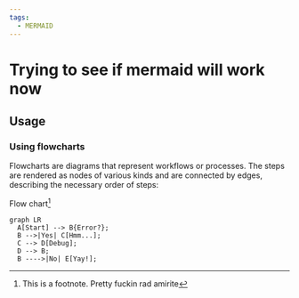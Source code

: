 ```yaml
---
tags:
  - MERMAID
---
```


# Trying to see if mermaid will work now

## Usage

### Using flowcharts

Flowcharts are diagrams that represent workflows or processes. The steps are rendered as nodes of various kinds and are connected by edges, describing the necessary order of steps:

Flow chart[^1]

``` mermaid
graph LR
  A[Start] --> B{Error?};
  B -->|Yes| C[Hmm...];
  C --> D[Debug];
  D --> B;
  B ---->|No| E[Yay!];
```

[^1]: This is a footnote. Pretty fuckin rad amirite
